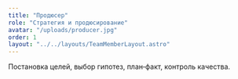 ```yaml
---
title: "Продюсер"
role: "Стратегия и продюсирование"
avatar: "/uploads/producer.jpg"
order: 1
layout: "../../layouts/TeamMemberLayout.astro"
---
```


Постановка целей, выбор гипотез, план‑факт, контроль качества.
